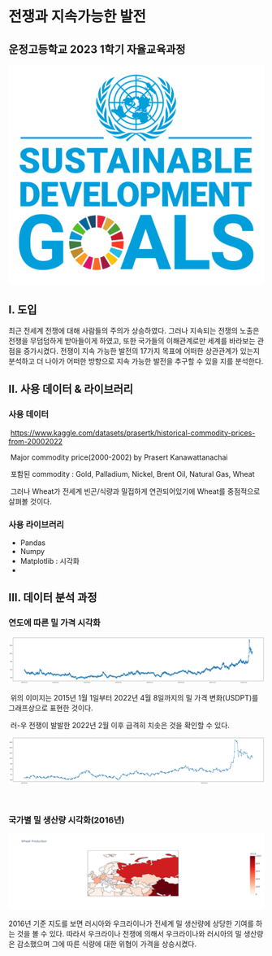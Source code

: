 # 전쟁과 지속가능한 발전

## 운정고등학교 2023 1학기 자율교육과정

![](res\sdg.png)

## I. 도입

최근 전세계 전쟁에 대해 사람들의 주의가 상승하였다. 그러나 지속되는 전쟁의 노출은 전쟁을 무덤덤하게 받아들이게 하였고, 또한 국가들의 이해관계로만 세계를 바라보는 관점을 증가시켰다. 전쟁이 지속 가능한 발전의 17가지 목표에 어떠한 상관관계가 있는지 분석하고 더 나아가 어떠한 방향으로 지속 가능한 발전을 추구할 수 있을 지를 분석한다.

## II. 사용 데이터 & 라이브러리

### 	사용 데이터

​	https://www.kaggle.com/datasets/prasertk/historical-commodity-prices-from-20002022

​	Major commodity price(2000-2002) by Prasert Kanawattanachai



​	포함된 commodity : Gold, Palladium, Nickel, Brent Oil, Natural Gas, Wheat

​	그러나 Wheat가 전세계 빈곤/식량과 밀접하게 연관되어있기에 Wheat를 중점적으로 살펴볼 것이다.



### 	사용 라이브러리

- Pandas
- Numpy
- Matplotlib : 시각화
- 

## III. 데이터 분석 과정

### 		연도에 따른 밀 가격 시각화

![](res\plot1.png)		

​	위의 이미지는 2015년 1월 1일부터 2022년 4월 8일까지의 밀 가격 변화(USDPT)를 그래프상으로 표현한 것이다.

​	러-우 전쟁이 발발한 2022년 2월 이후 급격히 치솟은 것을 확인할 수 있다.

![](res\plot2.png)

​	

### 	국가별 밀 생산량 시각화(2016년)

![](res\plot3.png)

2016년 기준 지도를 보면 러시아와 우크라이나가 전세계 밀 생산량에 상당한 기여를 하는 것을 볼 수 있다. 따라서 우크라이나 전쟁에 의해서 우크라이나와 러시아의 밀 생산량은 감소했으며 그에 따른 식량에 대한 위협이 가격을 상승시켰다.



